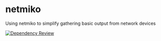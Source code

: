 # netmiko

Using netmiko to simplify gathering basic output from network devices

[![Dependency Review](https://github.com/ysanajong/Netmiko/actions/workflows/dependency-review.yml/badge.svg?branch=main)](https://github.com/ysanajong/Netmiko/actions/workflows/dependency-review.yml)
